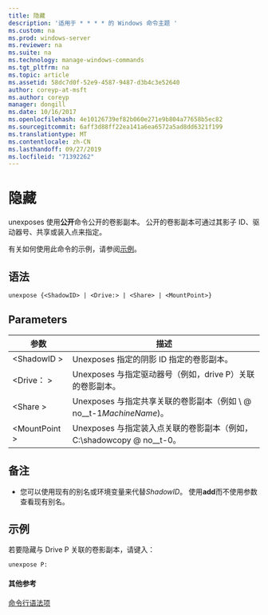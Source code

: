 ```yaml
---
title: 隐藏
description: '适用于 * * * * 的 Windows 命令主题 '
ms.custom: na
ms.prod: windows-server
ms.reviewer: na
ms.suite: na
ms.technology: manage-windows-commands
ms.tgt_pltfrm: na
ms.topic: article
ms.assetid: 58dc7d0f-52e9-4587-9487-d3b4c3e52640
author: coreyp-at-msft
ms.author: coreyp
manager: dongill
ms.date: 10/16/2017
ms.openlocfilehash: 4e10126739ef82b060e271e9b804a77658b5ec82
ms.sourcegitcommit: 6aff3d88ff22ea141a6ea6572a5ad8dd6321f199
ms.translationtype: MT
ms.contentlocale: zh-CN
ms.lasthandoff: 09/27/2019
ms.locfileid: "71392262"
---
```

# <a name="unexpose"></a>隐藏



unexposes 使用**公开**命令公开的卷影副本。 公开的卷影副本可通过其影子 ID、驱动器号、共享或装入点来指定。

有关如何使用此命令的示例，请参阅[示例](#BKMK_examples)。

## <a name="syntax"></a>语法

```
unexpose {<ShadowID> | <Drive:> | <Share> | <MountPoint>}
```

## <a name="parameters"></a>Parameters

|参数|描述|
|---------|-----------|
|\<ShadowID >|Unexposes 指定的阴影 ID 指定的卷影副本。|
|\<Drive： >|Unexposes 与指定驱动器号（例如，drive P）关联的卷影副本。|
|\<Share >|Unexposes 与指定共享关联的卷影副本（例如 \\ @ no__t-1*MachineName*\)。|
|\<MountPoint >|Unexposes 与指定装入点关联的卷影副本（例如，C:\shadowcopy @ no__t-0。|

## <a name="remarks"></a>备注

-   您可以使用现有的别名或环境变量来代替*ShadowID*。 使用**add**而不使用参数查看现有别名。

## <a name="BKMK_examples"></a>示例

若要隐藏与 Drive P 关联的卷影副本，请键入：
```
unexpose P:
```

#### <a name="additional-references"></a>其他参考

[命令行语法项](command-line-syntax-key.md)